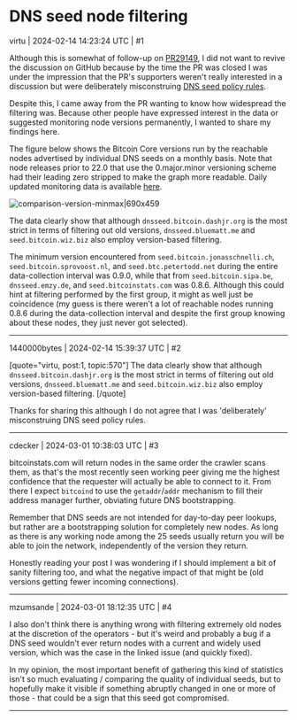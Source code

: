 # DNS seed node filtering

virtu | 2024-02-14 14:23:24 UTC | #1

Although this is somewhat of follow-up on [PR29149](https://github.com/bitcoin/bitcoin/pull/29149), I did not want to revive the discussion on GitHub because by the time the PR was closed I was under the impression that the PR's supporters weren't really interested in a discussion but were deliberately misconstruing [DNS seed policy rules](https://github.com/bitcoin/bitcoin/blob/baed5edeb611d949982c849461949c645f8998a7/doc/dnsseed-policy.md).

Despite this, I came away from the PR wanting to know how widespread the filtering was. Because other people have expressed interest in the data or suggested monitoring node versions permanently, I wanted to share my findings here.

The figure below shows the Bitcoin Core versions run by the reachable nodes advertised by individual DNS seeds on a monthly basis. Note that node releases prior to 22.0 that use the 0.major.minor versioning scheme had their leading zero stripped to make the graph more readable. Daily updated monitoring data is available [here](https://21.ninja/dns-seeds/node-version-range/).

![comparison-version-minmax|690x459](upload://lLrgKcsbNmzIZDPZwpDrmro95ow.png)

The data clearly show that although `dnsseed.bitcoin.dashjr.org` is the most strict in terms of filtering out old versions, `dnsseed.bluematt.me` and `seed.bitcoin.wiz.biz` also employ version-based filtering.

The minimum version encountered from `seed.bitcoin.jonasschnelli.ch`, `seed.bitcoin.sprovoost.nl`, and `seed.btc.petertodd.net` during the entire data-collection interval was 0.9.0, while that from `seed.bitcoin.sipa.be`, `dnsseed.emzy.de`, and `seed.bitcoinstats.com` was 0.8.6. Although this could hint at filtering performed by the first group, it might as well just be coincidence (my guess is there weren't a lot of reachable nodes running 0.8.6 during the data-collection interval and despite the first group knowing about these nodes, they just never got selected).

-------------------------

1440000bytes | 2024-02-14 15:39:37 UTC | #2

[quote="virtu, post:1, topic:570"]
The data clearly show that although `dnsseed.bitcoin.dashjr.org` is the most strict in terms of filtering out old versions, `dnsseed.bluematt.me` and `seed.bitcoin.wiz.biz` also employ version-based filtering.
[/quote]

Thanks for sharing this although I do not agree that I was 'deliberately' misconstruing DNS seed policy rules.

-------------------------

cdecker | 2024-03-01 10:38:03 UTC | #3

bitcoinstats.com will return nodes in the same order the crawler scans them, as that's the most recently seen working peer giving me the highest confidence that the requester will actually be able to connect to it. From there I expect `bitcoind` to use the `getaddr`/`addr` mechanism to fill their address manager further, obviating future DNS bootstrapping.

Remember that DNS seeds are not intended for day-to-day peer lookups, but rather are a bootstrapping solution for completely new nodes. As long as there is any working node among the 25 seeds usually return you will be able to join the network, independently of the version they return.

Honestly reading your post I was wondering if I should implement a bit of sanity filtering too, and what the negative impact of that might be (old versions getting fewer incoming connections).

-------------------------

mzumsande | 2024-03-01 18:12:35 UTC | #4

I also don't think there is anything wrong with filtering extremely old nodes at the discretion of the operators - but it's weird and probably a bug if a DNS seed wouldn't ever return nodes with a current and widely used version, which was the case in the linked issue (and quickly fixed).

In my opinion, the most important benefit of gathering this kind of statistics isn't so much evaluating / comparing the quality of individual seeds, but to hopefully make it visible if something abruptly changed in one or more of those - that could be a sign that this seed got compromised.

-------------------------

